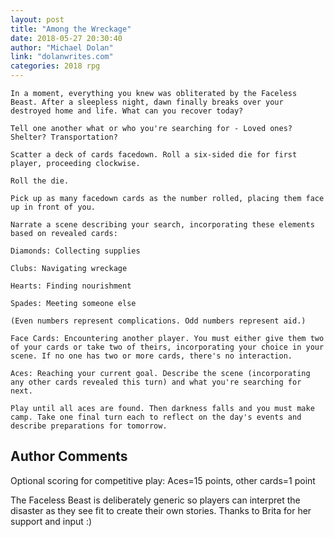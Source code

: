 ```yaml
---
layout: post
title: "Among the Wreckage"
date: 2018-05-27 20:30:40
author: "Michael Dolan"
link: "dolanwrites.com"
categories: 2018 rpg
---
```

```
In a moment, everything you knew was obliterated by the Faceless Beast. After a sleepless night, dawn finally breaks over your destroyed home and life. What can you recover today?

Tell one another what or who you're searching for - Loved ones? Shelter? Transportation?

Scatter a deck of cards facedown. Roll a six-sided die for first player, proceeding clockwise.

Roll the die.

Pick up as many facedown cards as the number rolled, placing them face up in front of you.

Narrate a scene describing your search, incorporating these elements based on revealed cards:

Diamonds: Collecting supplies

Clubs: Navigating wreckage

Hearts: Finding nourishment

Spades: Meeting someone else

(Even numbers represent complications. Odd numbers represent aid.)

Face Cards: Encountering another player. You must either give them two of your cards or take two of theirs, incorporating your choice in your scene. If no one has two or more cards, there's no interaction.

Aces: Reaching your current goal. Describe the scene (incorporating any other cards revealed this turn) and what you're searching for next.

Play until all aces are found. Then darkness falls and you must make camp. Take one final turn each to reflect on the day's events and describe preparations for tomorrow.
```
## Author Comments 

Optional scoring for competitive play: Aces=15 points, other cards=1 point

The Faceless Beast is deliberately generic so players can interpret the disaster as they see fit to create their own stories. Thanks to Brita for her support and input :)
